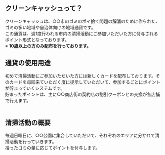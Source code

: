 ## クリーンキャッシュって？<br>
クリーンキャッシュは、○○市のゴミのポイ捨て問題の解消のために作られた、ゴミの多い地域や自治体向けの地域通貨です。<br>
この通貨は、週1度行われる市内の清掃活動にご参加いただいた方に付与されるポイント形式となっております。<br>
※
**10歳以上の方のみ配布を行っております。**
## 通貨の使用用途<br>
初めて清掃活動にご参加いただいた方には新しくカードを配布しております。そのカードを毎回来ていただく度に提示していただいて、参加するごとにポイントが貯まっていくシステムです。<br>
貯まったポイントは、主に○○商店街の契約店の割引クーポンとの交換が各店舗で行えます。<br><br>
## 清掃活動の概要<br>
毎週日曜日に、○○公園に集合していただいて、それぞれのエリアに分かれて清掃活動を行っていきます。<br>
拾ったゴミの量に応じてポイントを付与します。<br>
